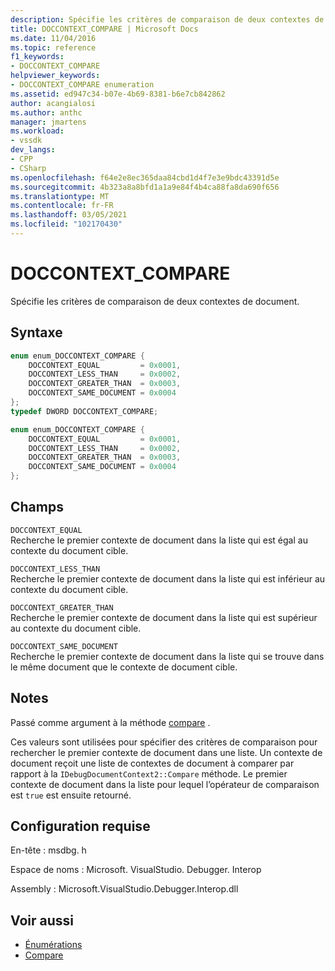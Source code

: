 ```yaml
---
description: Spécifie les critères de comparaison de deux contextes de document.
title: DOCCONTEXT_COMPARE | Microsoft Docs
ms.date: 11/04/2016
ms.topic: reference
f1_keywords:
- DOCCONTEXT_COMPARE
helpviewer_keywords:
- DOCCONTEXT_COMPARE enumeration
ms.assetid: ed947c34-b07e-4b69-8381-b6e7cb842862
author: acangialosi
ms.author: anthc
manager: jmartens
ms.workload:
- vssdk
dev_langs:
- CPP
- CSharp
ms.openlocfilehash: f64e2e8ec365daa84cbd1d4f7e3e9bdc43391d5e
ms.sourcegitcommit: 4b323a8a8bfd1a1a9e84f4b4ca88fa8da690f656
ms.translationtype: MT
ms.contentlocale: fr-FR
ms.lasthandoff: 03/05/2021
ms.locfileid: "102170430"
---
```

# <a name="doccontext_compare"></a>DOCCONTEXT_COMPARE
Spécifie les critères de comparaison de deux contextes de document.

## <a name="syntax"></a>Syntaxe

```cpp
enum enum_DOCCONTEXT_COMPARE {
    DOCCONTEXT_EQUAL         = 0x0001,
    DOCCONTEXT_LESS_THAN     = 0x0002,
    DOCCONTEXT_GREATER_THAN  = 0x0003,
    DOCCONTEXT_SAME_DOCUMENT = 0x0004
};
typedef DWORD DOCCONTEXT_COMPARE;
```

```csharp
enum enum_DOCCONTEXT_COMPARE {
    DOCCONTEXT_EQUAL         = 0x0001,
    DOCCONTEXT_LESS_THAN     = 0x0002,
    DOCCONTEXT_GREATER_THAN  = 0x0003,
    DOCCONTEXT_SAME_DOCUMENT = 0x0004
};
```

## <a name="fields"></a>Champs
`DOCCONTEXT_EQUAL`\
Recherche le premier contexte de document dans la liste qui est égal au contexte du document cible.

`DOCCONTEXT_LESS_THAN`\
Recherche le premier contexte de document dans la liste qui est inférieur au contexte du document cible.

`DOCCONTEXT_GREATER_THAN`\
Recherche le premier contexte de document dans la liste qui est supérieur au contexte du document cible.

`DOCCONTEXT_SAME_DOCUMENT`\
Recherche le premier contexte de document dans la liste qui se trouve dans le même document que le contexte de document cible.

## <a name="remarks"></a>Notes
Passé comme argument à la méthode [compare](../../../extensibility/debugger/reference/idebugdocumentcontext2-compare.md) .

Ces valeurs sont utilisées pour spécifier des critères de comparaison pour rechercher le premier contexte de document dans une liste. Un contexte de document reçoit une liste de contextes de document à comparer par rapport à la `IDebugDocumentContext2::Compare` méthode. Le premier contexte de document dans la liste pour lequel l’opérateur de comparaison est `true` est ensuite retourné.

## <a name="requirements"></a>Configuration requise
En-tête : msdbg. h

Espace de noms : Microsoft. VisualStudio. Debugger. Interop

Assembly : Microsoft.VisualStudio.Debugger.Interop.dll

## <a name="see-also"></a>Voir aussi
- [Énumérations](../../../extensibility/debugger/reference/enumerations-visual-studio-debugging.md)
- [Compare](../../../extensibility/debugger/reference/idebugdocumentcontext2-compare.md)
